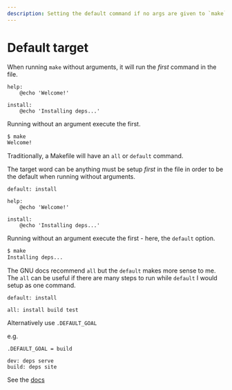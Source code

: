 ```yaml
---
description: Setting the default command if no args are given to `make`
---
```

# Default target



When running `make` without arguments, it will run the _first_ command in the file.

```make
help:
	@echo 'Welcome!'

install:
	@echo 'Installing deps...'
```

Running without an argument execute the first.


```sh
$ make
Welcome!
```


Traditionally, a Makefile will have an `all` or `default` command.

The target word can be anything must be setup _first_ in the file in order to be the default when running without arguments.

```make
default: install

help:
	@echo 'Welcome!'

install:
	@echo 'Installing deps...'
```

Running without an argument execute the first - here, the `default` option.

```sh
$ make
Installing deps...
```

The GNU docs recommend `all` but the `default` makes more sense to me. The `all` can be useful if there are many steps to run while `default` I would setup as one command.

```make
default: install
```
```make
all: install build test
```

Alternatively use `.DEFAULT_GOAL`

e.g.

```make
.DEFAULT_GOAL = build

dev: deps serve
build: deps site
```

See the [docs](https://www.gnu.org/software/make/manual/html_node/Special-Variables.html)
